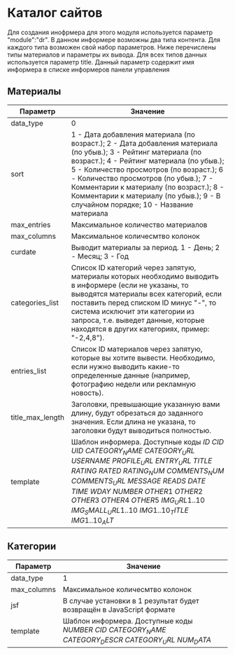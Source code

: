 # Каталог сайтов

Для создания инофрмера для этого модуля используется параметр "module":"dr". В данном информере возможны два типа контента. Для каждого типа возможен свой набор параметров. Ниже перечислены типы материалов и параметры их вывода. Для всех типов данных используется параметр title. Данный параметр содержит имя информера в списке информеров панели управления

## Материалы
| Параметр | Значение |
| ------ | ------ |
| data_type | 0 |
| sort | 1 - Дата добавления материала (по возраст.); 2 - Дата добавления материала (по убыв.); 3 - Рейтинг материала (по возраст.); 4 - Рейтинг материала (по убыв.); 5 - Количество просмотров (по возраст.); 6 - Количество просмотров (по убыв.); 7 - Комментарии к материалу (по возраст.); 8 - Комментарии к материалу (по убыв.); 9 - В случайном порядке; 10 - Название материала |
| max_entries | Максимальное количество материалов |
| max_columns | Максимальное количесмтво колонок |
| curdate | Выводит материалы за период. 1 - День; 2 - Месяц; 3 - Год |
| categories_list | Список ID категорий через запятую, материалы которых необходимо выводить в информере (если не указаны, то выводятся материалы всех категорий, если поставить перед списком ID минус "-", то система исключит эти категории из запроса, т.е. выведет данные, которые находятся в других категориях, пример: "-2,4,8"). |
| entries_list | Список ID материалов через запятую, которые вы хотите вывести. Необходимо, если нужно выводить какие-то определенные данные (например, фотографию недели или рекламную новость). |
| title_max_length | Заголовки, превышающие указанную вами длину, будут обрезаться до заданного значения. Если длина не указана, то заголовки будут выводиться полностью. |
| template | Шаблон информера. Доступные коды $ID$ $CID$ $UID$ $CATEGORY_NAME$ $CATEGORY_URL$ $USERNAME$ $PROFILE_URL$ $ENTRY_URL$ $TITLE$ $RATING$ $RATED$ $RATING_NUM$ $COMMENTS_NUM$ $COMMENTS_URL$ $MESSAGE$ $READS$ $DATE$ $TIME$ $WDAY$ $NUMBER$ $OTHER1$ $OTHER2$ $OTHER3$ $OTHER4$ $OTHER5$ $IMG_URL1..10$ $IMG_SMALL_URL1..10$ $IMG1..10_TITLE$ $IMG1..10_ALT$ |
## Категории
| Параметр | Значение |
| ------ | ------ |
| data_type | 1 |
| max_columns | Максимальное количесмтво колонок |
| jsf | В случае установки в 1 результат будет возвращён в JavaScript формате |
| template | Шаблон информера. Доступные коды $NUMBER$ $CID$ $CATEGORY_NAME$ $CATEGORY_DESCR$ $CATEGORY_URL$ $NUM_DATA$ |

